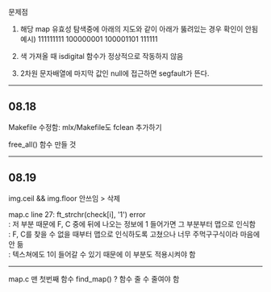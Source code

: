 문제점

1. 해당 map 유효성 탐색중에 아래의 지도와 같이 아래가 뚫려있는 경우 확인이 안됨
예시)
111111111
100000001
100001101
111111

2. 색 가져올 때 isdigital 함수가 정상적으로 작동하지 않음

3. 2차원 문자배열에 마지막 값인 null에 접근하면 segfault가 뜬다.

---

## 08.18

Makefile 수정함: mlx/Makefile도 fclean 추가하기

free_all() 함수 만들 것

---

## 08.19

img.ceil && img.floor 안쓰임 > 삭제

map.c line 27: ft_strchr(check[i], '1') error<br />
: 저 부분 때문에 F, C 중에 뒤에 나오는 정보에 1 들어가면 그 부분부터 맵으로 인식함<br />
: F, C를 찾을 수 없을 때부터 맵으로 인식하도록 고쳤으나 너무 주먹구구식이라 마음에 안 듦<br />
: 텍스쳐에도 1이 들어갈 수 있기 때문에 이 부분도 적용시켜야 함<br />

---

map.c 맨 첫번째 함수 find_map() ? 함수 줄 수 줄여야 함